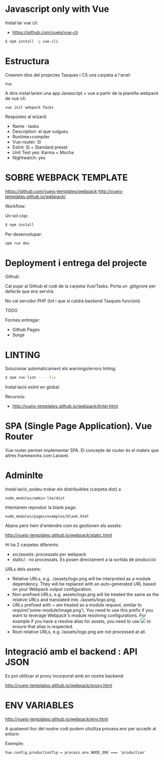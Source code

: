 Javascript only with Vue
========================

Instal·lar vue cli: 

- https://github.com/vuejs/vue-cli

```bash
$ npm install -g vue-cli
```

Estructura
==========

Crearem dins del projectes Tasques i CS una carpeta a l'arrel:

```
Vue
```

A dins instal·larem una app Javascript  + vue a partir de la plantilla webpack de vue cli:

```
vue init webpack Tasks
```

Respostes al wizard:

- Name : tasks
- Description: el que vulgueu
- Runtime+compiler
- Vue-router: Si
- Eslint: Sí + Standard preset
- Unit Test yes: Karma + Mocha
- Nightwatch: yes


SOBRE WEBPACK TEMPLATE
================

 https://github.com/vuejs-templates/webpack
 http://vuejs-templates.github.io/webpack/

Workflow:

Un sol cop:

```bash
$ npm install
```


Per desenvolupar:

```bash
npm run dev
```

Deployment i entrega del projecte
=================================

Github:

Cal pujar al Github el codi de la carpeta Vue/Tasks. Porta un .gitignore per defecte que ens servirà.

No cal servidor PHP (tot i que si caldrà backend Tasques funcioni)


TODO

Formes entregar:
- Github Pages
- Surge

LINTING
=======

Solucionar automàticament els warnings/errors linting:

```bash
$ npm run lint -- --fix
```

Instal·lació eslint en global:

Recursos:
- http://vuejs-templates.github.io/webpack/linter.html

SPA (Single Page Application). Vue Router
=========================================

Vue router permet implementar SPA. El concepte de router és el mateix que altres frameworks com Laravel.

Adminlte
========

Instal·lació, podeu trobar els distribuibles (carpeta dist) a

```
node_modules/admin-lte/dist
```

Intentarem reproduir la blank page:

```
node_modules/pages/examples/blank.html
```

Abans però hem d'entendre com es gestionen els assets:

 http://vuejs-templates.github.io/webpack/static.html
 
Hi ha 2 carpetes diferents:
- src/assets: processats per webpack
- static/ : no processats. Es posen directament a la sortida de producció

URLs dels assets:
- Relative URLs, e.g. ./assets/logo.png will be interpreted as a module dependency. They will be replaced with an auto-generated URL based on your Webpack output configuration.
- Non-prefixed URLs, e.g. assets/logo.png will be treated the same as the relative URLs and translated into ./assets/logo.png.
- URLs prefixed with ~ are treated as a module request, similar to require('some-module/image.png'). You need to use this prefix if you want to leverage Webpack's module resolving configurations. For example if you have a resolve alias for assets, you need to use <img src="~assets/logo.png"> to ensure that alias is respected.
- Root-relative URLs, e.g. /assets/logo.png are not processed at all.

Integració amb el backend : API JSON
====================================

Es pot utilitzar el proxy incorporat amb en nostre backend:

http://vuejs-templates.github.io/webpack/proxy.html

ENV VARIABLES
==============

http://vuejs-templates.github.io/webpack/env.html

A qualsevol lloc del nostre codi podem utiulitza process.env per accedir al entorn:

Exemple:
```
Vue.config.productionTip = process.env.NODE_ENV === 'production'
```